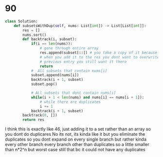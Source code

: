 # 90

```py
class Solution:
    def subsetsWithDup(self, nums: List[int]) -> List[List[int]]:
        res = []
        nums.sort()
        def backtrack(i, subset):
            if(i == len(nums)): 
                # gone through entire array
                res.append(subset[::]) # you take a copy of it because
                # when you add it to the res you dont want to overwrite the 
                # previous entry you still want it there 
                return
            #  All subsets that contain nums[i]
            subset.append(nums[i])
            backtrack(i + 1, subset)
            subset.pop()

            # ALl subsets that dont contain nums[i]
            while(i + 1 < len(nums) and nums[i] == nums[i + 1]): 
                # while there are duplicates
                i += 1
            backtrack(i + 1, subset)
        backtrack(0, [])
        return res
```
I think this is exactly like 46, just adding it to a set rather than an array so you dont do duplicares
No its not, its kinda like it but you eliminate the duplicates so you dont expand on every single branch
but rather kinda every other branch every branch other than duplicates so a little smaller than 
n*2^n but worst case still that bc it could not have any duplicates